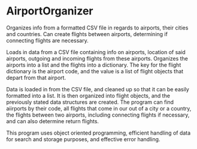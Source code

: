 # AirportOrganizer
Organizes info from a formatted CSV file in regards to airports, their cities and countries. Can create flights between airports, determining if connecting flights are necessary. 

Loads in data from a CSV file containing info on airports, location of said airports, outgoing and incoming flights from these airports. Organizes the airports into a list and the flights into a dictionary. The key for the flight dictionary is the airport code, and the value is a list of flight objects that depart from that airport. 

Data is loaded in from the CSV file, and cleaned up so that it can be easily formatted into a list. It is then organized into flight objects, and the previously stated data structures are created. The program can find aiirports by their code, all flights that come in our out of a city or a country, the flights between two airports, including connecting flights if necessary, and can also determine return flights. 

This program uses object oriented programming, efficient handling of data for search and storage purposes, and effective error handling.
